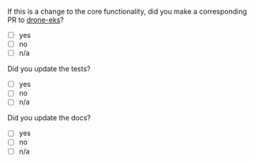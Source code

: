 <!--
Hi there,

Thank you for opening a pull request, we will get back to you as soon as possible!
-->

If this is a change to the core functionality, did you make a corresponding PR to [drone-eks]?
- [ ] yes
- [ ] no
- [ ] n/a

Did you update the tests?
- [ ] yes
- [ ] no
- [ ] n/a

Did you update the docs?
- [ ] yes
- [ ] no
- [ ] n/a

[drone-eks]: https://github.com/NYTimes/drone-eks
